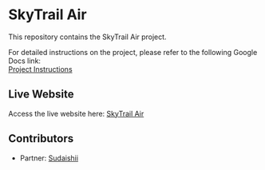 # SkyTrail Air

This repository contains the SkyTrail Air project.

For detailed instructions on the project, please refer to the following Google Docs link:  
[Project Instructions](https://docs.google.com/document/d/1kA8xMQoUTH1mFNvGYNUlzumswgwO1pWejf1uE-_9vZ4/edit?usp=sharing)

## Live Website
Access the live website here: [SkyTrail Air](https://rodelizalarosa.github.io/SkyTrail-La-Rosa-Tapales/)

## Contributors
- Partner: [Sudaishii](https://github.com/Sudaishii)

